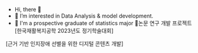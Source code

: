 - Hi, there 👋
- 👀 I’m interested in Data Analysis & model development.
- 🌱 I'm a prospective graduate of statistics major
📜논문 연구 개발 프로젝트
[한국재활복지공학 2023년도 정기학술대회]

[근거 기반 인지장애 선별을 위한 디지털 콘텐츠 개발]
